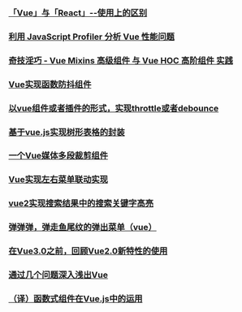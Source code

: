 ### [「Vue」与「React」--使用上的区别](https://juejin.im/post/5c2de832f265da6172659b45#heading-4)
### [利用 JavaScript Profiler 分析 Vue 性能问题](https://juejin.im/post/5c2ebae16fb9a049be5d9e49)
### [奇技淫巧 - Vue Mixins 高级组件 与 Vue HOC 高阶组件 实践](https://juejin.im/post/5c08c6ac6fb9a04a0e2cfe0a#comment)
### [Vue实现函数防抖组件](https://juejin.im/post/5c2dc7a9e51d4573c8491e77)
### [以vue组件或者插件的形式，实现throttle或者debounce](https://juejin.im/post/5c18a7b7f265da61553ac179)
### [基于vue.js实现树形表格的封装](https://juejin.im/post/5b568730f265da0fa1222a4c)
### [一个Vue媒体多段裁剪组件](https://juejin.im/post/5b6960d8e51d4519115d5d2f)
### [Vue实现左右菜单联动实现](https://juejin.im/post/5b6ea54cf265da0f6436f77a#comment)
### [vue2实现搜索结果中的搜索关键字高亮](https://juejin.im/post/5b73e5a3f265da28201d9831#comment)
### [弹弹弹，弹走鱼尾纹的弹出菜单（vue）](https://juejin.im/post/5b976bfcf265da0ac372ef14)
### [在Vue3.0之前，回顾Vue2.0新特性的使用](https://juejin.im/post/5c204c98e51d454637699e33)
### [通过几个问题深入浅出Vue](https://juejin.im/post/5c206fb8f265da61141c9c89)
### [（译）函数式组件在Vue.js中的运用](https://juejin.im/post/5c2d7030f265da613a54236f)
